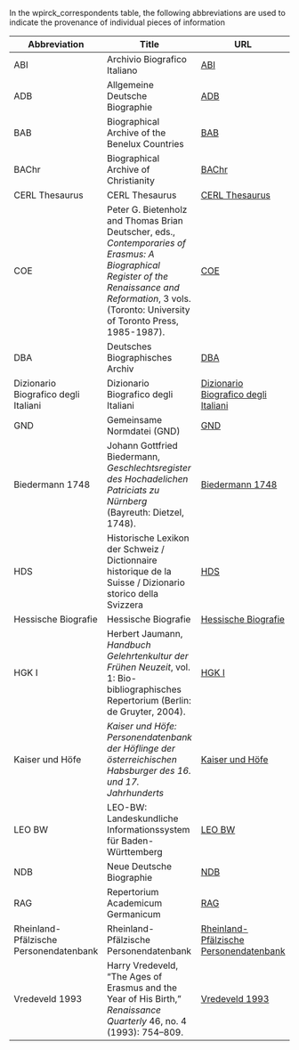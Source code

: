 In the wpirck_correspondents table, the following abbreviations are used to indicate the provenance of individual pieces of information

| Abbreviation                           | Title                                                                                                                                                                                                     | URL                                                                                                   |
|----------------------------------------|-----------------------------------------------------------------------------------------------------------------------------------------------------------------------------------------------------------|-------------------------------------------------------------------------------------------------------|
| ABI                                    | Archivio Biografico Italiano                                                                                                                                                                              | [ABI](https://wbis.degruyter.com/)                                                                    |
| ADB                                    | Allgemeine Deutsche Biographie                                                                                                                                                                            | [ADB](https://www.deutsche-biographie.de/)                                                            |
| BAB                                    | Biographical Archive of the Benelux Countries                                                                                                                                                             | [BAB](https://wbis.degruyter.com/)                                                                    |
| BAChr                                  | Biographical Archive of Christianity                                                                                                                                                                      | [BAChr](https://wbis.degruyter.com/)                                                                  |
| CERL Thesaurus                         | CERL Thesaurus                                                                                                                                                                                            | [CERL Thesaurus](https://data.cerl.org/thesaurus/)                                                    |
| COE                                    | Peter G. Bietenholz and Thomas Brian Deutscher, eds., *Contemporaries of Erasmus: A Biographical Register of the Renaissance and Reformation*, 3 vols. (Toronto: University of Toronto Press, 1985-1987). | [COE](https://utorontopress.com/9780802085771/contemporaries-of-erasmus/)                             |
| DBA                                    | Deutsches Biographisches Archiv                                                                                                                                                                           | [DBA](https://wbis.degruyter.com/)                                                                    |
| Dizionario Biografico degli Italiani   | Dizionario Biografico degli Italiani                                                                                                                                                                      | [Dizionario Biografico degli Italiani](https://www.treccani.it/biografico)                            |
| GND                                    | Gemeinsame Normdatei (GND)                                                                                                                                                                                | [GND](https://lobid.org/gnd)                                                                          |
| Biedermann 1748                        | Johann Gottfried Biedermann, *Geschlechtsregister des Hochadelichen Patriciats zu Nürnberg* (Bayreuth: Dietzel, 1748).                                                                                    | [Biedermann 1748](https://www.digitale-sammlungen.de/de/view/bsb10624303)                         |
| HDS                                    | Historische Lexikon der Schweiz / Dictionnaire historique de la Suisse / Dizionario storico della Svizzera                                                                                                | [HDS](https://hls-dhs-dss.ch/)                                                                        |
| Hessische Biografie                    | Hessische Biografie                                                                                                                                                                                       | [Hessische Biografie](https://www.lagis-hessen.de/and)                                                |
| HGK I                                  | Herbert Jaumann, *Handbuch Gelehrtenkultur der Frühen Neuzeit*, vol. 1: Bio-bibliographisches Repertorium (Berlin: de Gruyter, 2004).                                                                     | [HGK I](https://www.degruyter.com/document/isbn/9783110160697/html)                                   |
| Kaiser und Höfe                        | *Kaiser und Höfe: Personendatenbank der Höflinge der österreichischen Habsburger des 16. und 17. Jahrhunderts*                                                                                            | [Kaiser und Höfe](https://kaiserhof.geschichte.lmu.de/)                                               |
| LEO BW                                 | LEO-BW: Landeskundliche Informationssystem für Baden-Württemberg                                                                                                                                          | [LEO BW](https://www.leo-bw.de/)                                                                      |
| NDB                                    | Neue Deutsche Biographie                                                                                                                                                                                  | [NDB](https://www.deutsche-biographie.de/)                                                            |
| RAG                                    | Repertorium Academicum Germanicum                                                                                                                                                                         | [RAG](https://rag-online.org/)                                                                        |
| Rheinland-Pfälzische Personendatenbank | Rheinland-Pfälzische Personendatenbank                                                                                                                                                                    | [Rheinland-Pfälzische Personendatenbank](https://rpb.lbz-rlp.de/cgi-bin/wwwalleg/maskrnam.pl?db=rnam) |
| Vredeveld 1993                         | Harry Vredeveld, “The Ages of Erasmus and the Year of His Birth,” *Renaissance Quarterly* 46, no. 4 (1993): 754–809.                                                                                      | [Vredeveld 1993](https://doi.org/10.2307/3039022)                                                     |
